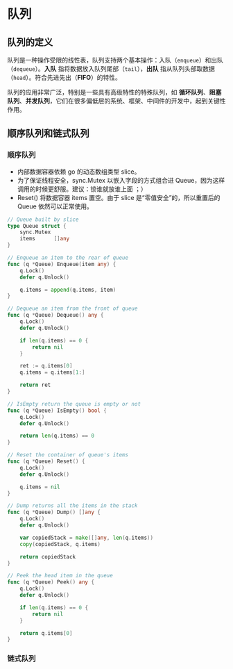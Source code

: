 # 队列

## 队列的定义

队列是一种操作受限的线性表，队列支持两个基本操作：入队（`enqueue`）和出队（`dequeue`）。**入队** 指将数据放入队列尾部（`tail`），**出队** 指从队列头部取数据（`head`）。符合先进先出（**FIFO**）的特性。

队列的应用非常广泛，特别是一些具有高级特性的特殊队列，如 **循环队列**、**阻塞队列**、**并发队列**，它们在很多偏低层的系统、框架、中间件的开发中，起到关键性作用。

## 顺序队列和链式队列

### 顺序队列

- 内部数据容器依赖 go 的动态数组类型 slice。
- 为了保证线程安全，sync.Mutex 以嵌入字段的方式组合进 Queue，因为这样调用的时候更舒服。建议：锁谁就放谁上面 ；）
- Reset() 将数据容器 items 置空。由于 slice 是“零值安全”的，所以重置后的 Queue 依然可以正常使用。

```go
// Queue built by slice
type Queue struct {
	sync.Mutex
	items      []any
}

// Enqueue an item to the rear of queue
func (q *Queue) Enqueue(item any) {
	q.Lock()
	defer q.Unlock()

	q.items = append(q.items, item)
}

// Dequeue an item from the front of queue
func (q *Queue) Dequeue() any {
	q.Lock()
	defer q.Unlock()

	if len(q.items) == 0 {
		return nil
	}

	ret := q.items[0]
	q.items = q.items[1:]

	return ret
}

// IsEmpty return the queue is empty or not
func (q *Queue) IsEmpty() bool {
	q.Lock()
	defer q.Unlock()

	return len(q.items) == 0
}

// Reset the container of queue's items
func (q *Queue) Reset() {
	q.Lock()
	defer q.Unlock()

	q.items = nil
}

// Dump returns all the items in the stack
func (q *Queue) Dump() []any {
	q.Lock()
	defer q.Unlock()

	var copiedStack = make([]any, len(q.items))
	copy(copiedStack, q.items)

	return copiedStack
}

// Peek the head item in the queue
func (q *Queue) Peek() any {
	q.Lock()
	defer q.Unlock()

	if len(q.items) == 0 {
		return nil
	}

	return q.items[0]
}
```

### 链式队列
```go
```